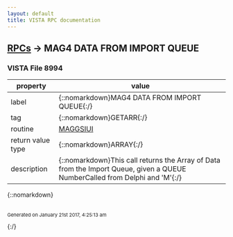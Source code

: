 ```yaml
---
layout: default
title: VISTA RPC documentation
---
```




## [RPCs](TableOfContent.md) &#8594; MAG4 DATA FROM IMPORT QUEUE 



### VISTA File 8994 


 property | value 
--- | --- 
 label | {::nomarkdown}MAG4 DATA FROM IMPORT QUEUE{:/}
 tag | {::nomarkdown}GETARR{:/}
 routine | [MAGGSIUI](http://code.osehra.org/dox/Routine_MAGGSIUI_source.html)
 return value type | {::nomarkdown}ARRAY{:/}
 description | {::nomarkdown}This call returns the Array of Data from the Import Queue, given a QUEUE NumberCalled from Delphi and 'M'{:/}

{::nomarkdown} <br/><br/><p style="font-size: 11px">Generated on January 21st 2017, 4:25:13 am</p>{:/}
